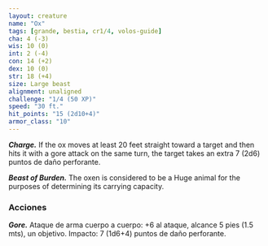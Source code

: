 ```yaml
---
layout: creature
name: "Ox"
tags: [grande, bestia, cr1/4, volos-guide]
cha: 4 (-3)
wis: 10 (0)
int: 2 (-4)
con: 14 (+2)
dex: 10 (0)
str: 18 (+4)
size: Large beast
alignment: unaligned
challenge: "1/4 (50 XP)"
speed: "30 ft."
hit_points: "15 (2d10+4)"
armor_class: "10"
---
```


***Charge.*** If the ox moves at least 20 feet straight toward a target and then hits it with a gore attack on the same turn, the target takes an extra 7 (2d6) puntos de daño perforante.

***Beast of Burden.*** The oxen is considered to be a Huge animal for the purposes of determining its carrying capacity.

### Acciones

***Gore.*** Ataque de arma cuerpo a cuerpo: +6 al ataque, alcance 5 pies (1.5 mts), un objetivo. Impacto: 7 (1d6+4) puntos de daño perforante.